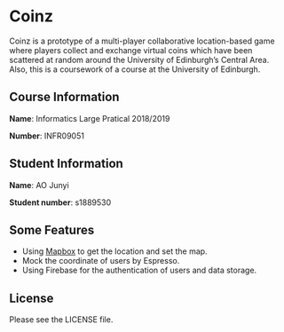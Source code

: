 # Coinz
Coinz is a prototype of a multi-player collaborative location-based game where
players collect and exchange virtual coins which have been scattered at random around
the University of Edinburgh’s Central Area. Also, this is a coursework of a course at the University of Edinburgh.

## Course Information
**Name**: Informatics Large Pratical 2018/2019

**Number**: INFR09051

## Student Information
**Name**: AO Junyi

**Student number**: s1889530

## Some Features
* Using [Mapbox](https://www.mapbox.com/) to get the location and set the map.
* Mock the coordinate of users by Espresso.
* Using Firebase for the authentication of users and data storage.

## License
Please see the LICENSE file.
